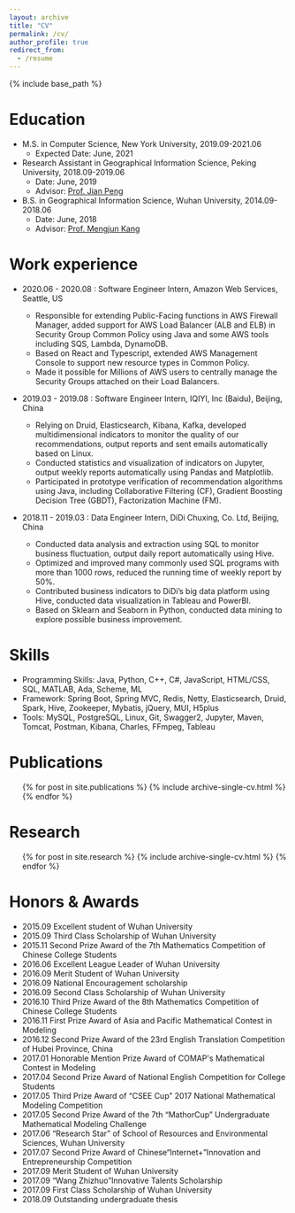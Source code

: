 ```yaml
---
layout: archive
title: "CV"
permalink: /cv/
author_profile: true
redirect_from:
  - /resume
---
```


{% include base_path %}

Education
======
* M.S. in Computer Science, New York University, 2019.09-2021.06
  * Expected Date: June, 2021
* Research Assistant in Geographical Information Science, Peking University, 2018.09-2019.06
  * Date: June, 2019
  * Advisor: [Prof. Jian Peng](http://www.ues.pku.edu.cn/english/faculty/faculty1/lastname/p1/311932.htm)
* B.S. in Geographical Information Science, Wuhan University, 2014.09-2018.06
  * Date: June, 2018
  * Advisor: [Prof. Mengjun Kang](https://sres.whu.edu.cn/info/1139/8067.htm)

Work experience
======
* 2020.06 - 2020.08 : Software Engineer Intern, Amazon Web Services, Seattle, US
  * Responsible for extending Public-Facing functions in AWS Firewall Manager, added support for AWS Load Balancer (ALB and ELB) in Security Group Common Policy using Java and some AWS tools including SQS, Lambda, DynamoDB.
  * Based on React and Typescript, extended AWS Management Console to support new resource types in Common Policy. 
  * Made it possible for Millions of AWS users to centrally manage the Security Groups attached on their Load Balancers.

* 2019.03 - 2019.08 : Software Engineer Intern, IQIYI, Inc (Baidu), Beijing, China
  * Relying on Druid, Elasticsearch, Kibana, Kafka, developed multidimensional indicators to monitor the quality of our recommendations, output reports and sent emails automatically based on Linux.
  * Conducted statistics and visualization of indicators on Jupyter, output weekly reports automatically using Pandas and Matplotlib.
  *	Participated in prototype verification of recommendation algorithms using Java, including Collaborative Filtering (CF), Gradient Boosting Decision Tree (GBDT), Factorization Machine (FM).

* 2018.11 - 2019.03 : Data Engineer Intern, DiDi Chuxing, Co. Ltd, Beijing, China
  * Conducted data analysis and extraction using SQL to monitor business fluctuation, output daily report automatically using Hive.
  * Optimized and improved many commonly used SQL programs with more than 1000 rows, reduced the running time of weekly report by 50%.
  * Contributed business indicators to DiDi’s big data platform using Hive, conducted data visualization in Tableau and PowerBI.
  * Based on Sklearn and Seaborn in Python, conducted data mining to explore possible business improvement.

  
Skills
======
* Programming Skills: Java, Python, C++, C#, JavaScript, HTML/CSS, SQL, MATLAB, Ada, Scheme, ML
* Framework: Spring Boot, Spring MVC, Redis, Netty, Elasticsearch, Druid, Spark, Hive, Zookeeper, Mybatis, jQuery, MUI, H5plus
* Tools: MySQL, PostgreSQL, Linux, Git, Swagger2, Jupyter, Maven, Tomcat, Postman, Kibana, Charles, FFmpeg, Tableau

 
Publications
======
  <ul>{% for post in site.publications %}
    {% include archive-single-cv.html %}
  {% endfor %}</ul>
  
Research
======
  <ul>{% for post in site.research %}
    {% include archive-single-cv.html %}
  {% endfor %}</ul>  
 
Honors & Awards
======
* 2015.09  Excellent student of Wuhan University
* 2015.09  Third Class Scholarship of Wuhan University
* 2015.11  Second Prize Award of the 7th Mathematics Competition of Chinese College Students
* 2016.06  Excellent League Leader of Wuhan University
* 2016.09  Merit Student of Wuhan University 
* 2016.09  National Encouragement scholarship
* 2016.09  Second Class Scholarship of Wuhan University
* 2016.10  Third Prize Award of the 8th Mathematics Competition of Chinese College Students
* 2016.11  First Prize Award of Asia and Pacific Mathematical Contest in Modeling
* 2016.12  Second Prize Award of the 23rd English Translation Competition of Hubei Province, China
* 2017.01  Honorable Mention Prize Award of COMAP's Mathematical Contest in Modeling
* 2017.04  Second Prize Award of National English Competition for College Students
* 2017.05  Third Prize Award of “CSEE Cup” 2017 National Mathematical Modeling Competition
* 2017.05  Second Prize Award of the 7th “MathorCup” Undergraduate Mathematical Modeling Challenge
* 2017.06 “Research Star” of School of Resources and Environmental Sciences, Wuhan University
* 2017.07  Second Prize Award of Chinese“Internet+”Innovation and Entrepreneurship Competition
* 2017.09  Merit Student of Wuhan University
* 2017.09 “Wang Zhizhuo”Innovative Talents Scholarship
* 2017.09  First Class Scholarship of Wuhan University
* 2018.09  Outstanding undergraduate thesis